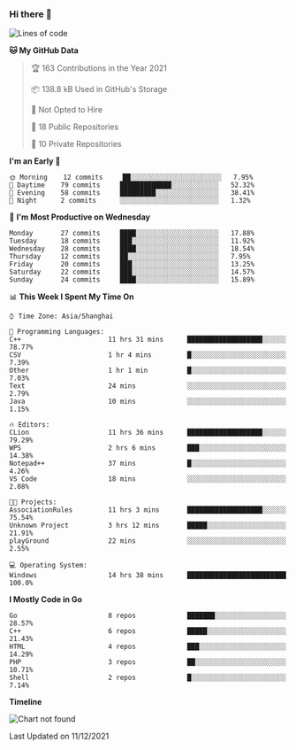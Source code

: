 ### Hi there 👋

<!--
**pinelliar/pinelliar** is a ✨ _special_ ✨ repository because its `README.md` (this file) appears on your GitHub profile.

Here are some ideas to get you started:

- 🔭 I’m currently working on ...
- 🌱 I’m currently learning ...
- 👯 I’m looking to collaborate on ...
- 🤔 I’m looking for help with ...
- 💬 Ask me about ...
- 📫 How to reach me: ...
- 😄 Pronouns: ...
- ⚡ Fun fact: ...
-->

<!--START_SECTION:waka-->
![Lines of code](https://img.shields.io/badge/From%20Hello%20World%20I%27ve%20Written-40%20Thousand%20lines%20of%20code-blue)

**🐱 My GitHub Data** 

> 🏆 163 Contributions in the Year 2021
 > 
> 📦 138.8 kB Used in GitHub's Storage 
 > 
> 🚫 Not Opted to Hire
 > 
> 📜 18 Public Repositories 
 > 
> 🔑 10 Private Repositories  
 > 
**I'm an Early 🐤** 

```text
🌞 Morning    12 commits     ██░░░░░░░░░░░░░░░░░░░░░░░   7.95% 
🌆 Daytime    79 commits     █████████████░░░░░░░░░░░░   52.32% 
🌃 Evening    58 commits     █████████░░░░░░░░░░░░░░░░   38.41% 
🌙 Night      2 commits      ░░░░░░░░░░░░░░░░░░░░░░░░░   1.32%

```
📅 **I'm Most Productive on Wednesday** 

```text
Monday       27 commits     ████░░░░░░░░░░░░░░░░░░░░░   17.88% 
Tuesday      18 commits     ███░░░░░░░░░░░░░░░░░░░░░░   11.92% 
Wednesday    28 commits     ████░░░░░░░░░░░░░░░░░░░░░   18.54% 
Thursday     12 commits     ██░░░░░░░░░░░░░░░░░░░░░░░   7.95% 
Friday       20 commits     ███░░░░░░░░░░░░░░░░░░░░░░   13.25% 
Saturday     22 commits     ███░░░░░░░░░░░░░░░░░░░░░░   14.57% 
Sunday       24 commits     ████░░░░░░░░░░░░░░░░░░░░░   15.89%

```


📊 **This Week I Spent My Time On** 

```text
⌚︎ Time Zone: Asia/Shanghai

💬 Programming Languages: 
C++                      11 hrs 31 mins      ███████████████████░░░░░░   78.77% 
CSV                      1 hr 4 mins         █░░░░░░░░░░░░░░░░░░░░░░░░   7.39% 
Other                    1 hr 1 min          █░░░░░░░░░░░░░░░░░░░░░░░░   7.03% 
Text                     24 mins             ░░░░░░░░░░░░░░░░░░░░░░░░░   2.79% 
Java                     10 mins             ░░░░░░░░░░░░░░░░░░░░░░░░░   1.15%

🔥 Editors: 
CLion                    11 hrs 36 mins      ███████████████████░░░░░░   79.29% 
WPS                      2 hrs 6 mins        ███░░░░░░░░░░░░░░░░░░░░░░   14.38% 
Notepad++                37 mins             █░░░░░░░░░░░░░░░░░░░░░░░░   4.26% 
VS Code                  18 mins             ░░░░░░░░░░░░░░░░░░░░░░░░░   2.08%

🐱‍💻 Projects: 
AssociationRules         11 hrs 3 mins       ███████████████████░░░░░░   75.54% 
Unknown Project          3 hrs 12 mins       █████░░░░░░░░░░░░░░░░░░░░   21.91% 
playGround               22 mins             ░░░░░░░░░░░░░░░░░░░░░░░░░   2.55%

💻 Operating System: 
Windows                  14 hrs 38 mins      █████████████████████████   100.0%

```

**I Mostly Code in Go** 

```text
Go                       8 repos             ███████░░░░░░░░░░░░░░░░░░   28.57% 
C++                      6 repos             █████░░░░░░░░░░░░░░░░░░░░   21.43% 
HTML                     4 repos             ███░░░░░░░░░░░░░░░░░░░░░░   14.29% 
PHP                      3 repos             ██░░░░░░░░░░░░░░░░░░░░░░░   10.71% 
Shell                    2 repos             █░░░░░░░░░░░░░░░░░░░░░░░░   7.14%

```


**Timeline**

![Chart not found](https://raw.githubusercontent.com/pinelliar/pinelliar/main/charts/bar_graph.png) 


 Last Updated on 11/12/2021
<!--END_SECTION:waka-->
